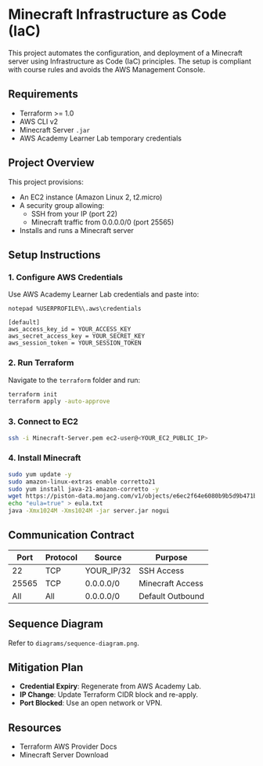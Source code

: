 # Minecraft Infrastructure as Code (IaC)

This project automates the configuration, and deployment of a Minecraft server using Infrastructure as Code (IaC) principles. The setup is compliant with course rules and avoids the AWS Management Console.

## Requirements
- Terraform >= 1.0
- AWS CLI v2
- Minecraft Server `.jar`
- AWS Academy Learner Lab temporary credentials

## Project Overview
This project provisions:
- An EC2 instance (Amazon Linux 2, t2.micro)
- A security group allowing:
  - SSH from your IP (port 22)
  - Minecraft traffic from 0.0.0.0/0 (port 25565)
- Installs and runs a Minecraft server

## Setup Instructions

### 1. Configure AWS Credentials

Use AWS Academy Learner Lab credentials and paste into:

```
notepad %USERPROFILE%\.aws\credentials
```

```
[default]
aws_access_key_id = YOUR_ACCESS_KEY
aws_secret_access_key = YOUR_SECRET_KEY
aws_session_token = YOUR_SESSION_TOKEN
```

### 2. Run Terraform

Navigate to the `terraform` folder and run:

```bash
terraform init
terraform apply -auto-approve
```

### 3. Connect to EC2

```bash
ssh -i Minecraft-Server.pem ec2-user@<YOUR_EC2_PUBLIC_IP>
```

### 4. Install Minecraft

```bash
sudo yum update -y
sudo amazon-linux-extras enable corretto21
sudo yum install java-21-amazon-corretto -y
wget https://piston-data.mojang.com/v1/objects/e6ec2f64e6080b9b5d9b471b291c33cc7f509733/server.jar -O server.jar
echo "eula=true" > eula.txt
java -Xmx1024M -Xms1024M -jar server.jar nogui
```

## Communication Contract

| Port | Protocol | Source        | Purpose            |
|------|----------|---------------|--------------------|
| 22   | TCP      | YOUR_IP/32    | SSH Access         |
| 25565| TCP      | 0.0.0.0/0     | Minecraft Access   |
| All  | All      | 0.0.0.0/0     | Default Outbound   |

## Sequence Diagram

Refer to `diagrams/sequence-diagram.png`.

## Mitigation Plan

- **Credential Expiry**: Regenerate from AWS Academy Lab.
- **IP Change**: Update Terraform CIDR block and re-apply.
- **Port Blocked**: Use an open network or VPN.

## Resources

- Terraform AWS Provider Docs
- Minecraft Server Download
